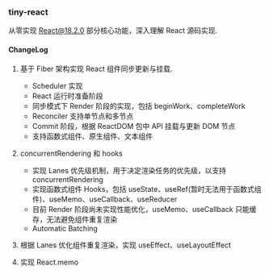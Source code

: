 ### tiny-react

从零实现 React@18.2.0 部分核心功能，深入理解 React 源码实现.

#### ChangeLog

1. 基于 Fiber 架构实现 React 组件同步更新与挂载.

   - Scheduler 实现
   - React 运行时准备阶段
   - 同步模式下 Render 阶段的实现，包括 beginWork、completeWork
   - Reconciler 支持单节点和多节点
   - Commit 阶段，根据 ReactDOM 包中 API 挂载与更新 DOM 节点
   - 支持函数式组件、原生组件、文本组件

2. concurrentRendering 和 hooks

   - 实现 Lanes 优先级机制，用于决定渲染任务的优先级，以支持 concurrentRendering
   - 实现函数式组件 Hooks，包括 useState、useRef(暂时无法用于函数式组件)、useMemo、useCallback、useReducer
   - 目前 Render 阶段尚未实现性能优化，useMemo、useCallback 只能缓存，无法避免组件重复渲染
   - Automatic Batching

3. 根据 Lanes 优化组件重复渲染，实现 useEffect、useLayoutEffect

4. 实现 React.memo
